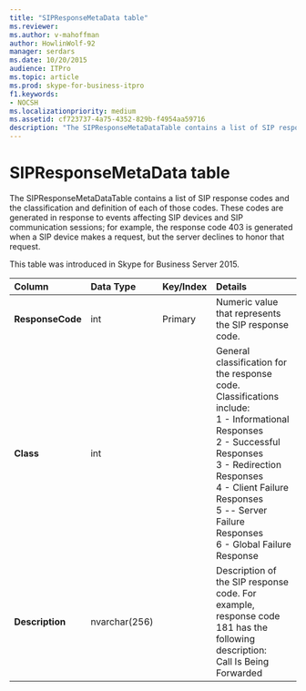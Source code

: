 ```yaml
---
title: "SIPResponseMetaData table"
ms.reviewer: 
ms.author: v-mahoffman
author: HowlinWolf-92
manager: serdars
ms.date: 10/20/2015
audience: ITPro
ms.topic: article
ms.prod: skype-for-business-itpro
f1.keywords:
- NOCSH
ms.localizationpriority: medium
ms.assetid: cf723737-4a75-4352-829b-f4954aa59716
description: "The SIPResponseMetaDataTable contains a list of SIP response codes and the classification and definition of each of those codes. These codes are generated in response to events affecting SIP devices and SIP communication sessions; for example, the response code 403 is generated when a SIP device makes a request, but the server declines to honor that request."
---
```


# SIPResponseMetaData table
 
The SIPResponseMetaDataTable contains a list of SIP response codes and the classification and definition of each of those codes. These codes are generated in response to events affecting SIP devices and SIP communication sessions; for example, the response code 403 is generated when a SIP device makes a request, but the server declines to honor that request.
  
This table was introduced in Skype for Business Server 2015.
  
|**Column**|**Data Type**|**Key/Index**|**Details**|
|:-----|:-----|:-----|:-----|
|**ResponseCode** <br/> |int  <br/> |Primary  <br/> |Numeric value that represents the SIP response code.  <br/> |
|**Class** <br/> |int  <br/> || General classification for the response code. Classifications include: <br/>  1 - Informational Responses <br/>  2 - Successful Responses <br/>  3 - Redirection Responses <br/>  4 - Client Failure Responses <br/>  5 -- Server Failure Responses <br/>  6 - Global Failure Response <br/> |
|**Description** <br/> |nvarchar(256)  <br/> ||Description of the SIP response code. For example, response code 181 has the following description:  <br/> Call Is Being Forwarded  <br/> |
   

